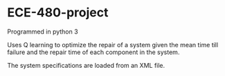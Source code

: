 # ECE-480-project

Programmed in python 3

Uses Q learning to optimize the repair of a system given the mean time till failure
and the repair time of each component in the system.

The system specifications are loaded from an XML file.